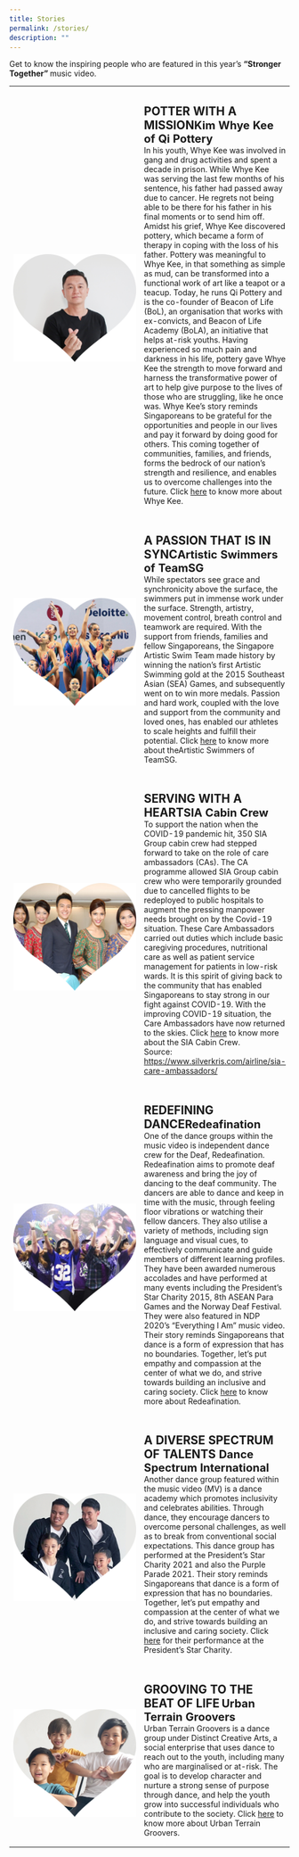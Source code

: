 ```yaml
---
title: Stories
permalink: /stories/
description: ""
---
```

<style>
   @media all and (max-width: 768px) {
   tr {
   width: 92vw !important;
   display: flex;
   flex-direction: column;
   align-items: center;
   }
   td {
   width: 87% !important;
   }
   td p {
   padding-right: 0px !important;
   padding-left: 0px !important;
   }
   }
</style>
Get to know the inspiring people who are featured in this year’s <strong>“Stronger Together” </strong> music video.
<table>
   <tbody>
      <tr>
         <td style="width: 240px; padding-top:2rem;"><img src="/images/NDP22 Website 17May20228.jpg" alt="image"></td>
         <td style="padding-top: 2rem">
            <b class="red-text" style="font-size: 1.3rem; margin-bottom: 1rem">POTTER WITH A MISSION</b><b class="red-text" style="font-size: 1.25rem">Kim Whye Kee of Qi Pottery</b>
            <p style="margin-top: 0px">In his youth, Whye Kee was involved in gang and drug activities and spent a decade in prison. While Whye Kee was serving the last few months of his sentence, his father had passed away due to cancer. He regrets not being able to be there for his father in his final moments or to send him off. Amidst his grief, Whye Kee discovered pottery, which became a form of therapy in coping with the loss of his father. Pottery was meaningful to Whye Kee, in that something as simple as mud, can be transformed into a functional work of art like a teapot or a teacup. Today, he runs Qi Pottery and is the co-founder of Beacon of Life (BoL), an organisation that works with ex-convicts, and Beacon of Life Academy (BoLA), an initiative that helps at-risk youths. Having experienced so much pain and darkness in his life, pottery gave Whye Kee the strength to move forward and harness the transformative power of art to help give purpose to the lives of those who are struggling, like he once was. Whye Kee’s story reminds Singaporeans to be grateful for the opportunities and people in our lives and pay it forward by doing good for others. This coming together of communities, families, and friends, forms the bedrock of our nation’s strength and resilience, and enables us to overcome challenges into the future.  Click <a href="https://www.youtube.com/watch?v=t8WpLo8NGaI&t=27s">here</a> to know more about Whye Kee.</p>
         </td>
      </tr>
      <tr>
         <td style="width: 240px; padding-top:2rem;"><img src="/images/NDP22 Website About Stories 20May2022 10am3.jpg" alt="image"></td>
         <td  style="padding-top: 2rem">
            <b class="red-text" style="font-size: 1.3rem; margin-bottom: 1rem">A PASSION THAT IS IN SYNC</b><b class="red-text" style="font-size: 1.25rem">Artistic Swimmers of TeamSG</b>
            <p style="margin-top: 0px">While spectators see grace and synchronicity above the surface, the swimmers put in immense work under the surface. Strength, artistry, movement control, breath control and teamwork are required. With the support from friends, families and fellow Singaporeans, the Singapore Artistic Swim Team made history by winning the nation’s first Artistic Swimming gold at the 2015 Southeast Asian (SEA) Games, and subsequently went on to win more medals. Passion and hard work, coupled with the love and support from the community and loved ones, has enabled our athletes to scale heights and fulfill their potential.  Click <a href="https://www.youtube.com/watch?v=7hssohRs6FQ">here</a> to know more about theArtistic Swimmers of TeamSG.
            </p>
         </td>
      </tr>
      <tr>
         <td style="width: 240px; padding-top:2rem;"><img src="/images/NDP22 Website About Stories 20May2022 10am2.jpg" alt="image"></td>
         <td  style="padding-top: 2rem">
            <b class="red-text" style="font-size: 1.3rem; margin-bottom: 1rem">SERVING WITH A HEART</b><b class="red-text" style="font-size: 1.25rem">SIA Cabin Crew</b>
            <p style="margin-top: 0px">To support the nation when the COVID-19 pandemic hit, 350 SIA Group cabin crew had stepped forward to take on the role of care ambassadors (CAs). The CA programme allowed SIA Group cabin crew who were temporarily grounded due to cancelled flights to be redeployed to public hospitals to augment the pressing manpower needs brought on by the Covid-19 situation. These Care Ambassadors carried out duties which include basic caregiving procedures, nutritional care as well as patient service management for patients in low-risk wards. It is this spirit of giving back to the community that has enabled Singaporeans to stay strong in our fight against COVID-19. With the improving COVID-19 situation, the Care Ambassadors have now returned to the skies. Click <a href="https://www.youtube.com/watch?v=hi5S-91bw1s">here</a> to know more about the SIA Cabin Crew.<br>
               Source: <a href="https://www.silverkris.com/airline/sia-care-ambassadors/">https://www.silverkris.com/airline/sia-care-ambassadors/</a> 
            </p>
         </td>
      </tr>
      <tr>
         <td style="width: 240px; padding-top:2rem;"><img src="/images/NDP22 Website About Stories 20May2022 10am4.jpg" alt="image"></td>
         <td  style="padding-top: 2rem">
            <b class="red-text" style="font-size: 1.3rem; margin-bottom: 1rem">REDEFINING DANCE</b><b class="red-text" style="font-size: 1.25rem">Redeafination</b>
            <p style="margin-top: 0px">One of the dance groups within the music video is independent dance crew for the Deaf, Redeafination. Redeafination aims to promote deaf awareness and bring the joy of dancing to the deaf community. The dancers are able to dance and keep in time with the music, through feeling floor vibrations or watching their fellow dancers. They also utilise a variety of methods, including sign language and visual cues, to effectively communicate and guide members of different learning profiles. They have been awarded numerous accolades and have performed at many events including the President’s Star Charity 2015, 8th ASEAN Para Games and the Norway Deaf Festival. They were also featured in NDP 2020’s “Everything I Am” music video. Their story reminds Singaporeans that dance is a form of expression that has no boundaries. Together, let’s put empathy and compassion at the center of what we do, and strive towards building an inclusive and caring society. Click <a href="https://www.youtube.com/watch?v=WGd7mDZe5Io">here</a> to know more about Redeafination.</p>
         </td>
      </tr>
      <tr>
         <td style="width: 240px; padding-top:2rem;"><img src="/images/NDP22 Website About Stories 20May2022 10am5.jpg" alt="image"></td>
         <td  style="padding-top: 2rem">
            <b class="red-text" style="font-size: 1.3rem; margin-bottom: 1rem">A DIVERSE SPECTRUM OF TALENTS </b>
            <b class="red-text" style="font-size: 1.25rem">Dance Spectrum International</b>
            <p style="margin-top: 0px">Another dance group featured within the music video (MV) is a dance academy which promotes inclusivity and celebrates abilities. Through dance, they encourage dancers to overcome personal challenges, as well as to break from conventional social expectations. This dance group has performed at the President’s Star Charity 2021 and also the Purple Parade 2021. Their story reminds Singaporeans that dance is a form of expression that has no boundaries. Together, let’s put empathy and compassion at the center of what we do, and strive towards building an inclusive and caring society. Click <a href="https://www.youtube.com/watch?v=WE7VcR9XouQ">here</a> for their performance at the President’s Star Charity. 
            </p>
         </td>
      </tr>
      <tr>
         <td style="width: 240px; padding-top:2rem;"><img src="/images/NDP22 Website Stories UTG 25May2022.jpg" alt="image"></td>
         <td  style="padding-top: 2rem">
            <b class="red-text" style="font-size: 1.3rem; margin-bottom: 1rem">GROOVING TO THE BEAT OF LIFE</b>
            <b class="red-text" style="font-size: 1.25rem">Urban Terrain Groovers</b>
            <p style="margin-top: 0px">Urban Terrain Groovers is a dance group under Distinct Creative Arts, a social enterprise that uses dance to reach out to the youth, including many who are marginalised or at-risk. The goal is to develop character and nurture a strong sense of purpose through dance, and help the youth grow into successful individuals who contribute to the society. Click <a href="https://www.distinctcreativearts.com/about-us">here</a> to know more about Urban Terrain Groovers.</p>
         </td>
      </tr>
   </tbody>
</table>